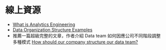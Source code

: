 # 線上資源

- [What is Analytics Engineering](https://www.getdbt.com/what-is-analytics-engineering/)
- [Data Organization Structure Examples](https://www.getdbt.com/data-teams/data-org-structure-examples)
- 推薦一篇超級完整的文章，作者介紹 Data team 如何因應公司不同階段調整多種模式 [How should our company structure our data team?](https://medium.com/super/how-should-our-company-structure-our-data-team-e71f6846024d)